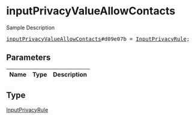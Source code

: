 # inputPrivacyValueAllowContacts

Sample Description

<pre>
<a href="../constructor/inputPrivacyValueAllowContacts.md">inputPrivacyValueAllowContacts</a>#d09e07b = <a href="../type/InputPrivacyRule.md">InputPrivacyRule</a>;
</pre>

## Parameters

| Name | Type | Description |
|------|:----:|-------------|

## Type

[InputPrivacyRule](../type/InputPrivacyRule.md)
